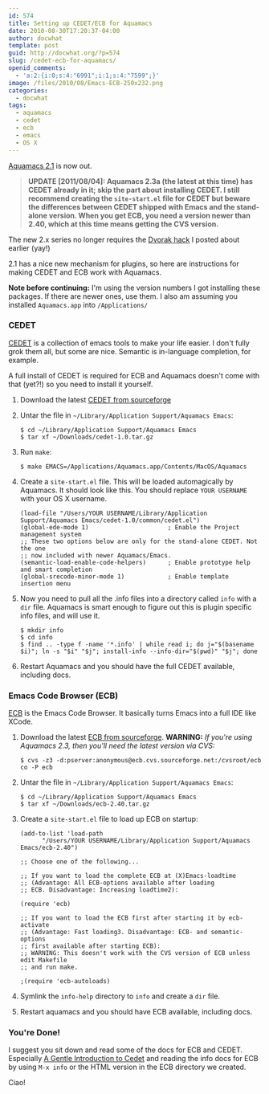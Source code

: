 ```yaml
---
id: 574
title: Setting up CEDET/ECB for Aquamacs
date: 2010-08-30T17:20:37-04:00
author: docwhat
template: post
guid: http://docwhat.org/?p=574
slug: /cedet-ecb-for-aquamacs/
openid_comments:
  - 'a:2:{i:0;s:4:"6991";i:1;s:4:"7599";}'
image: /files/2010/08/Emacs-ECB-250x232.png
categories:
  - docwhat
tags:
  - aquamacs
  - cedet
  - ecb
  - emacs
  - OS X
---
```

[Aquamacs 2.1](http://aquamacs.org/) is now out.

> **UPDATE \[2011/08/04\]: Aquamacs 2.3a (the latest at this time) has
> CEDET already in it; skip the part about installing CEDET. I still
> recommend creating the `site-start.el` file for CEDET but beware the
> differences between CEDET shipped with Emacs and the stand-alone
> version. When you get ECB, you need a version newer than 2.40, which
> at this time means getting the CVS version.**

The new 2.x series no longer requires the [Dvorak
hack](/aquamacs-vs-dvorak-qwerty-layout) I posted about earlier (yay!)

2.1 has a nice new mechanism for plugins, so here are instructions for
making CEDET and ECB work with Aquamacs.

**Note before continuing:** I'm using the version numbers I got
installing these packages. If there are newer ones, use them. I also am
assuming you installed `Aquamacs.app` into `/Applications/`

### CEDET

[CEDET](http://cedet.sourceforge.net/) is a collection of emacs tools to
make your life easier. I don't fully grok them all, but some are
nice. Semantic is in-language completion, for example.

A full install of CEDET is required for ECB and Aquamacs doesn't come
with that (yet?!) so you need to install it yourself.

1.  Download the latest [CEDET from
    sourceforge](https://sourceforge.net/projects/cedet/files/)
2.  Untar the file in `~/Library/Application Support/Aquamacs Emacs`:

    ``` shell_session
    $ cd ~/Library/Application Support/Aquamacs Emacs
    $ tar xf ~/Downloads/cedet-1.0.tar.gz
    ```

3.  Run `make`:

    ``` shell_session
    $ make EMACS=/Applications/Aquamacs.app/Contents/MacOS/Aquamacs
    ```

4.  Create a `site-start.el` file. This will be loaded automagically by
    Aquamacs. It should look like this. You should replace
    `YOUR USERNAME` with your OS X username.

    ``` elisp
    (load-file "/Users/YOUR USERNAME/Library/Application Support/Aquamacs Emacs/cedet-1.0/common/cedet.el")
    (global-ede-mode 1)                      ; Enable the Project management system
    ;; These two options below are only for the stand-alone CEDET. Not the one
    ;; now included with newer Aquamacs/Emacs.
    (semantic-load-enable-code-helpers)      ; Enable prototype help and smart completion
    (global-srecode-minor-mode 1)            ; Enable template insertion menu
    ```

5.  Now you need to pull all the .info files into a directory called
    `info` with a `dir` file. Aquamacs is smart enough to figure out
    this is plugin specific info files, and will use it.

    ``` console
    $ mkdir info
    $ cd info
    $ find .. -type f -name '*.info' | while read i; do j="$(basename $i)"; ln -s "$i" "$j"; install-info --info-dir="$(pwd)" "$j"; done
    ```

6.  Restart Aquamacs and you should have the full CEDET available,
    including docs.

### Emacs Code Browser (ECB)

[ECB](http://ecb.sourceforge.net/) is the Emacs Code Browser. It
basically turns Emacs into a full IDE like XCode.

1.  Download the latest [ECB from
    sourceforge](https://sourceforge.net/projects/ecb/files/).
    **WARNING:** *If you're using Aquamacs 2.3, then you'll need the
    latest version via CVS:*

    ``` shell_session
    $ cvs -z3 -d:pserver:anonymous@ecb.cvs.sourceforge.net:/cvsroot/ecb co -P ecb
    ```

2.  Untar the file in `~/Library/Application Support/Aquamacs Emacs`:

    ``` shell_session
    $ cd ~/Library/Application Support/Aquamacs Emacs
    $ tar xf ~/Downloads/ecb-2.40.tar.gz
    ```

3.  Create a `site-start.el` file to load up ECB on startup:

    ``` elisp
    (add-to-list 'load-path
          "/Users/YOUR USERNAME/Library/Application Support/Aquamacs Emacs/ecb-2.40")

    ;; Choose one of the following...

    ;; If you want to load the complete ECB at (X)Emacs-loadtime
    ;; (Advantage: All ECB-options available after loading
    ;; ECB. Disadvantage: Increasing loadtime2):

    (require 'ecb)

    ;; If you want to load the ECB first after starting it by ecb-activate
    ;; (Advantage: Fast loading3. Disadvantage: ECB- and semantic-options
    ;; first available after starting ECB):
    ;; WARNING: This doesn't work with the CVS version of ECB unless edit Makefile
    ;; and run make.

    ;(require 'ecb-autoloads)
    ```

4.  Symlink the `info-help` directory to `info` and create a `dir` file.
5.  Restart aquamacs and you should have ECB available, including docs.

### You're Done!

I suggest you sit down and read some of the docs for ECB and CEDET.
Especially [A Gentle Introduction to
Cedet](http://alexott.net/en/writings/emacs-devenv/EmacsCedet.html) and
reading the info docs for ECB by using `M-x info` or the HTML version in
the ECB directory we created.

Ciao!
